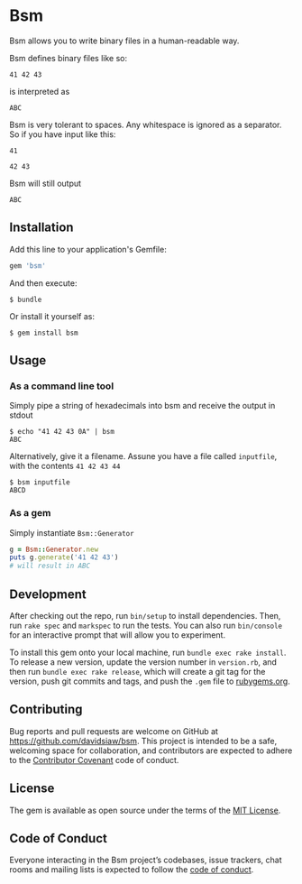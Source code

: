 # Bsm

Bsm allows you to write binary files in a human-readable way.

Bsm defines binary files like so:

```
41 42 43
```

is interpreted as

```
ABC
```

Bsm is very tolerant to spaces. Any whitespace is ignored as a separator. So if you have input like this:

```
41

42 43
```

Bsm will still output

```
ABC
```

## Installation

Add this line to your application's Gemfile:

```ruby
gem 'bsm'
```

And then execute:

    $ bundle

Or install it yourself as:

    $ gem install bsm

## Usage

### As a command line tool

Simply pipe a string of hexadecimals into bsm and receive the output in stdout

```
$ echo "41 42 43 0A" | bsm
ABC
```

Alternatively, give it a filename. Assune you have a file called `inputfile`, with the contents `41 42 43 44`

```
$ bsm inputfile
ABCD
```

### As a gem

Simply instantiate `Bsm::Generator`

```ruby
g = Bsm::Generator.new
puts g.generate('41 42 43')
# will result in ABC
```

## Development

After checking out the repo, run `bin/setup` to install dependencies. Then, run `rake spec` and `markspec` to run the tests. You can also run `bin/console` for an interactive prompt that will allow you to experiment.

To install this gem onto your local machine, run `bundle exec rake install`. To release a new version, update the version number in `version.rb`, and then run `bundle exec rake release`, which will create a git tag for the version, push git commits and tags, and push the `.gem` file to [rubygems.org](https://rubygems.org).

## Contributing

Bug reports and pull requests are welcome on GitHub at https://github.com/davidsiaw/bsm. This project is intended to be a safe, welcoming space for collaboration, and contributors are expected to adhere to the [Contributor Covenant](http://contributor-covenant.org) code of conduct.

## License

The gem is available as open source under the terms of the [MIT License](https://opensource.org/licenses/MIT).

## Code of Conduct

Everyone interacting in the Bsm project’s codebases, issue trackers, chat rooms and mailing lists is expected to follow the [code of conduct](https://github.com/davidsiaw/bsm/blob/master/CODE_OF_CONDUCT.md).
